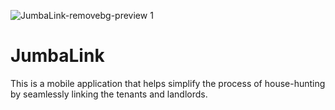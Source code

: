 ![JumbaLink-removebg-preview 1](https://github.com/rukenya321/JumbaLink/assets/131617952/8ab74943-37c5-45e3-ac59-83f94f86bb28)

# JumbaLink
This is a mobile application that helps simplify the process of house-hunting by seamlessly linking the tenants and landlords.
